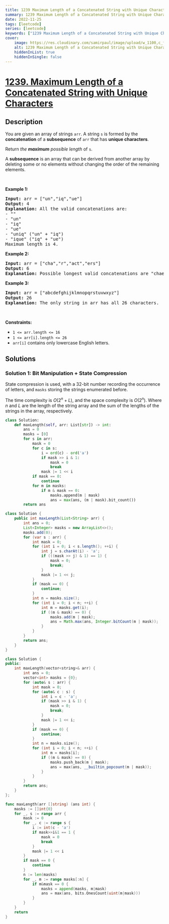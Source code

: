 ```yaml
---
title: 1239 Maximum Length of a Concatenated String with Unique Characters
summary: 1239 Maximum Length of a Concatenated String with Unique Characters LeetCode Solution Explained
date: 2022-11-25
tags: [leetcode]
series: [leetcode]
keywords: ["1239 Maximum Length of a Concatenated String with Unique Characters LeetCode Solution Explained in all languages", "1239 Maximum Length of a Concatenated String with Unique Characters", "LeetCode", "leetcode solution in Python3 C++ Java Go PHP Ruby Swift TypeScript Rust C# JavaScript C", "GeeksforGeeks", "InterviewBit", "Coding Ninjas", "HackerRank", "HackerEarth", "CodeChef", "TopCoder", "AlgoExpert", "freeCodeCamp", "Codeforces", "GitHub", "AtCoder", "Samir Paul"]
cover:
    image: https://res.cloudinary.com/samirpaul/image/upload/w_1100,c_fit,co_rgb:FFFFFF,l_text:Arial_75_bold:1239 Maximum Length of a Concatenated String with Unique Characters - Solution Explained/problem-solving.webp
    alt: 1239 Maximum Length of a Concatenated String with Unique Characters
    hiddenInList: true
    hiddenInSingle: false
---
```



# [1239. Maximum Length of a Concatenated String with Unique Characters](https://leetcode.com/problems/maximum-length-of-a-concatenated-string-with-unique-characters)


## Description

<p>You are given an array of strings <code>arr</code>. A string <code>s</code> is formed by the <strong>concatenation</strong> of a <strong>subsequence</strong> of <code>arr</code> that has <strong>unique characters</strong>.</p>

<p>Return <em>the <strong>maximum</strong> possible length</em> of <code>s</code>.</p>

<p>A <strong>subsequence</strong> is an array that can be derived from another array by deleting some or no elements without changing the order of the remaining elements.</p>

<p>&nbsp;</p>
<p><strong class="example">Example 1:</strong></p>

<pre>
<strong>Input:</strong> arr = [&quot;un&quot;,&quot;iq&quot;,&quot;ue&quot;]
<strong>Output:</strong> 4
<strong>Explanation:</strong> All the valid concatenations are:
- &quot;&quot;
- &quot;un&quot;
- &quot;iq&quot;
- &quot;ue&quot;
- &quot;uniq&quot; (&quot;un&quot; + &quot;iq&quot;)
- &quot;ique&quot; (&quot;iq&quot; + &quot;ue&quot;)
Maximum length is 4.
</pre>

<p><strong class="example">Example 2:</strong></p>

<pre>
<strong>Input:</strong> arr = [&quot;cha&quot;,&quot;r&quot;,&quot;act&quot;,&quot;ers&quot;]
<strong>Output:</strong> 6
<strong>Explanation:</strong> Possible longest valid concatenations are &quot;chaers&quot; (&quot;cha&quot; + &quot;ers&quot;) and &quot;acters&quot; (&quot;act&quot; + &quot;ers&quot;).
</pre>

<p><strong class="example">Example 3:</strong></p>

<pre>
<strong>Input:</strong> arr = [&quot;abcdefghijklmnopqrstuvwxyz&quot;]
<strong>Output:</strong> 26
<strong>Explanation:</strong> The only string in arr has all 26 characters.
</pre>

<p>&nbsp;</p>
<p><strong>Constraints:</strong></p>

<ul>
	<li><code>1 &lt;= arr.length &lt;= 16</code></li>
	<li><code>1 &lt;= arr[i].length &lt;= 26</code></li>
	<li><code>arr[i]</code> contains only lowercase English letters.</li>
</ul>

## Solutions

### Solution 1: Bit Manipulation + State Compression

State compression is used, with a 32-bit number recording the occurrence of letters, and `masks` storing the strings enumerated before.

The time complexity is $O(2^n + L)$, and the space complexity is $O(2^n)$. Where $n$ and $L$ are the length of the string array and the sum of the lengths of the strings in the array, respectively.

<!-- tabs:start -->

```python
class Solution:
    def maxLength(self, arr: List[str]) -> int:
        ans = 0
        masks = [0]
        for s in arr:
            mask = 0
            for c in s:
                i = ord(c) - ord('a')
                if mask >> i & 1:
                    mask = 0
                    break
                mask |= 1 << i
            if mask == 0:
                continue
            for m in masks:
                if m & mask == 0:
                    masks.append(m | mask)
                    ans = max(ans, (m | mask).bit_count())
        return ans
```

```java
class Solution {
    public int maxLength(List<String> arr) {
        int ans = 0;
        List<Integer> masks = new ArrayList<>();
        masks.add(0);
        for (var s : arr) {
            int mask = 0;
            for (int i = 0; i < s.length(); ++i) {
                int j = s.charAt(i) - 'a';
                if (((mask >> j) & 1) == 1) {
                    mask = 0;
                    break;
                }
                mask |= 1 << j;
            }
            if (mask == 0) {
                continue;
            }
            int n = masks.size();
            for (int i = 0; i < n; ++i) {
                int m = masks.get(i);
                if ((m & mask) == 0) {
                    masks.add(m | mask);
                    ans = Math.max(ans, Integer.bitCount(m | mask));
                }
            }
        }
        return ans;
    }
}
```

```cpp
class Solution {
public:
    int maxLength(vector<string>& arr) {
        int ans = 0;
        vector<int> masks = {0};
        for (auto& s : arr) {
            int mask = 0;
            for (auto& c : s) {
                int i = c - 'a';
                if (mask >> i & 1) {
                    mask = 0;
                    break;
                }
                mask |= 1 << i;
            }
            if (mask == 0) {
                continue;
            }
            int n = masks.size();
            for (int i = 0; i < n; ++i) {
                int m = masks[i];
                if ((m & mask) == 0) {
                    masks.push_back(m | mask);
                    ans = max(ans, __builtin_popcount(m | mask));
                }
            }
        }
        return ans;
    }
};
```

```go
func maxLength(arr []string) (ans int) {
	masks := []int{0}
	for _, s := range arr {
		mask := 0
		for _, c := range s {
			i := int(c - 'a')
			if mask>>i&1 == 1 {
				mask = 0
				break
			}
			mask |= 1 << i
		}
		if mask == 0 {
			continue
		}
		n := len(masks)
		for _, m := range masks[:n] {
			if m&mask == 0 {
				masks = append(masks, m|mask)
				ans = max(ans, bits.OnesCount(uint(m|mask)))
			}
		}
	}
	return
}
```

<!-- tabs:end -->

<!-- end -->
